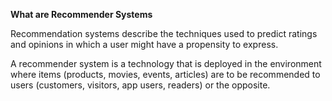 **What are Recommender Systems**

Recommendation systems describe the techniques used to predict
ratings and opinions in which a user might have a propensity to express.

A recommender system is a technology that is deployed in the
environment where items (products, movies, events, articles) are to be
recommended to users (customers, visitors, app users, readers) or the
opposite.
